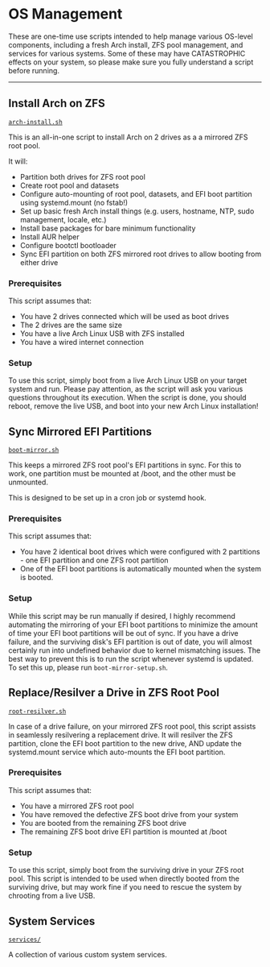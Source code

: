 # OS Management

These are one-time use scripts intended to help manage various OS-level components, including a fresh Arch install, ZFS pool management, and services for various systems.
Some of these may have CATASTROPHIC effects on your system, so please make sure you fully understand a script before running.

---

## Install Arch on ZFS
[`arch-install.sh`](arch-install.sh)

This is an all-in-one script to install Arch on 2 drives as a a mirrored ZFS root pool.

It will:
- Partition both drives for ZFS root pool
- Create root pool and datasets
- Configure auto-mounting of root pool, datasets, and EFI boot partition using systemd.mount (no fstab!)
- Set up basic fresh Arch install things (e.g. users, hostname, NTP, sudo management, locale, etc.)
- Install base packages for bare minimum functionality
- Install AUR helper
- Configure bootctl bootloader
- Sync EFI partition on both ZFS mirrored root drives to allow booting from either drive

### Prerequisites
This script assumes that:
- You have 2 drives connected which will be used as boot drives
- The 2 drives are the same size
- You have a live Arch Linux USB with ZFS installed
- You have a wired internet connection

### Setup
To use this script, simply boot from a live Arch Linux USB on your target system and run.
Please pay attention, as the script will ask you various questions throughout its execution.
When the script is done, you should reboot, remove the live USB, and boot into your new Arch Linux installation!

## Sync Mirrored EFI Partitions
[`boot-mirror.sh`](boot-mirror.sh)

This keeps a mirrored ZFS root pool's EFI partitions in sync.
For this to work, one partition must be mounted at /boot, and the other must be unmounted.

This is designed to be set up in a cron job or systemd hook.

### Prerequisites
This script assumes that:
- You have 2 identical boot drives which were configured with 2 partitions - one EFI partition and one ZFS root partition
- One of the EFI boot partitions is automatically mounted when the system is booted.

### Setup
While this script may be run manually if desired,
I highly recommend automating the mirroring of your EFI boot partitions to minimize the amount of time your EFI boot partitions will be out of sync.
If you have a drive failure, and the surviving disk's EFI partition is out of date, you will almost certainly run into undefined behavior due to kernel mismatching issues.
The best way to prevent this is to run the script whenever systemd is updated.
To set this up, please run `boot-mirror-setup.sh`.


## Replace/Resilver a Drive in ZFS Root Pool
[`root-resilver.sh`](root-resilver.sh)

In case of a drive failure, on your mirrored ZFS root pool, this script assists in seamlessly resilvering a replacement drive.
It will resilver the ZFS partition, clone the EFI boot partition to the new drive, AND update the systemd.mount service which auto-mounts the EFI boot partition.

### Prerequisites
This script assumes that:
- You have a mirrored ZFS root pool
- You have removed the defective ZFS boot drive from your system
- You are booted from the remaining ZFS boot drive
- The remaining ZFS boot drive EFI partition is mounted at /boot

### Setup
To use this script, simply boot from the surviving drive in your ZFS root pool.
This script is intended to be used when directly booted from the surviving drive, but may work fine if you need to rescue the system by chrooting from a live USB.


## System Services
[`services/`](services/)

A collection of various custom system services.
